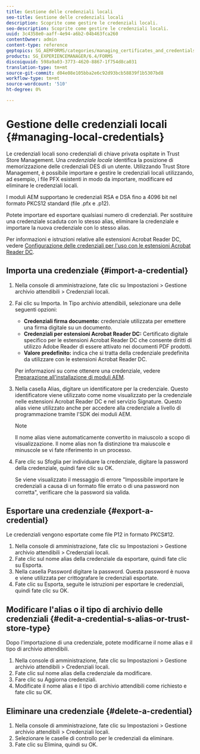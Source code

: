 ```yaml
---
title: Gestione delle credenziali locali
seo-title: Gestione delle credenziali locali
description: Scoprite come gestire le credenziali locali.
seo-description: Scoprite come gestire le credenziali locali.
uuid: 3c4358e0-aaff-4e94-a6b2-04b463fca260
contentOwner: admin
content-type: reference
geptopics: SG_AEMFORMS/categories/managing_certificates_and_credentials
products: SG_EXPERIENCEMANAGER/6.4/FORMS
discoiquuid: 598a9a03-3773-4620-8867-1f754d8ca031
translation-type: tm+mt
source-git-commit: d04e08e105bba2e6c92d93bcb58839f1b5307bd8
workflow-type: tm+mt
source-wordcount: '510'
ht-degree: 0%

---
```



# Gestione delle credenziali locali {#managing-local-credentials}

Le credenziali locali sono credenziali di chiave privata ospitate in Trust Store Management. Una *credenziale locale* identifica la posizione di memorizzazione delle credenziali DES di un utente. Utilizzando Trust Store Management, è possibile importare e gestire le credenziali locali utilizzando, ad esempio, i file PFX esistenti in modo da importare, modificare ed eliminare le credenziali locali.

I moduli AEM supportano le credenziali RSA e DSA fino a 4096 bit nel formato PKCS12 standard (file .pfx e .p12).

Potete importare ed esportare qualsiasi numero di credenziali. Per sostituire una credenziale scaduta con lo stesso alias, eliminare la credenziale e importare la nuova credenziale con lo stesso alias.

Per informazioni e istruzioni relative alle estensioni Acrobat Reader DC, vedere [Configurazione delle credenziali per l&#39;uso con le estensioni Acrobat Reader DC](/help/forms/using/admin-help/configuring-credentials-acrobat-reader-dc.md#configuring-credentials-for-use-with-acrobat-reader-dc-extensions).

## Importa una credenziale {#import-a-credential}

1. Nella console di amministrazione, fate clic su Impostazioni > Gestione archivio attendibili > Credenziali locali.
1. Fai clic su Importa. In Tipo archivio attendibili, selezionare una delle seguenti opzioni:

   * **Credenziali firma documento:** credenziale utilizzata per emettere una firma digitale su un documento.
   * **Credenziali per estensioni Acrobat Reader DC:** Certificato digitale specifico per le estensioni Acrobat Reader DC che consente  diritti di utilizzo Adobe Reader di essere attivato nei documenti PDF prodotti.
   * **Valore predefinito:** indica che si tratta della credenziale predefinita da utilizzare con le estensioni Acrobat Reader DC.

   Per informazioni su come ottenere una credenziale, vedere [Preparazione all&#39;installazione di moduli AEM](https://www.adobe.com/go/learn_aemforms_prepareInstallsingle_63).

1. Nella casella Alias, digitare un identificatore per la credenziale. Questo identificatore viene utilizzato come nome visualizzato per la credenziale nelle estensioni Acrobat Reader DC e nel servizio Signature. Questo alias viene utilizzato anche per accedere alla credenziale a livello di programmazione tramite l&#39;SDK dei moduli AEM.

   >[!NOTE]
   >
   >Il nome alias viene automaticamente convertito in maiuscolo a scopo di visualizzazione. Il nome alias non fa distinzione tra maiuscole e minuscole se vi fate riferimento in un processo.

1. Fare clic su Sfoglia per individuare la credenziale, digitare la password della credenziale, quindi fare clic su OK.

   Se viene visualizzato il messaggio di errore &quot;Impossibile importare le credenziali a causa di un formato file errato o di una password non corretta&quot;, verificare che la password sia valida.

## Esportare una credenziale {#export-a-credential}

Le credenziali vengono esportate come file P12 in formato PKCS#12.

1. Nella console di amministrazione, fate clic su Impostazioni > Gestione archivio attendibili > Credenziali locali.
1. Fate clic sul nome alias della credenziale da esportare, quindi fate clic su Esporta.
1. Nella casella Password digitare la password. Questa password è nuova e viene utilizzata per crittografare le credenziali esportate.
1. Fate clic su Esporta, seguite le istruzioni per esportare le credenziali, quindi fate clic su OK.

## Modificare l&#39;alias o il tipo di archivio delle credenziali {#edit-a-credential-s-alias-or-trust-store-type}

Dopo l&#39;importazione di una credenziale, potete modificarne il nome alias e il tipo di archivio attendibili.

1. Nella console di amministrazione, fate clic su Impostazioni > Gestione archivio attendibili > Credenziali locali.
1. Fate clic sul nome alias della credenziale da modificare.
1. Fare clic su Aggiorna credenziali.
1. Modificate il nome alias e il tipo di archivio attendibili come richiesto e fate clic su OK.

## Eliminare una credenziale {#delete-a-credential}

1. Nella console di amministrazione, fate clic su Impostazioni > Gestione archivio attendibili > Credenziali locali.
1. Selezionare le caselle di controllo per le credenziali da eliminare.
1. Fate clic su Elimina, quindi su OK.

